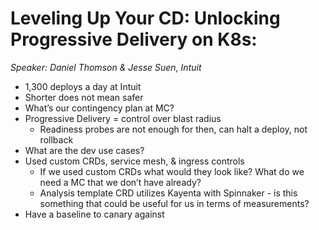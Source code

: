 # Leveling Up Your CD: Unlocking Progressive Delivery on K8s:

*Speaker: Daniel Thomson & Jesse Suen, Intuit*

* 1,300 deploys a day at Intuit
* Shorter does not mean safer
* What’s our contingency plan at MC? 
* Progressive Delivery = control over blast radius
    * Readiness probes are not enough for then, can halt a deploy, not rollback
* What are the dev use cases? 
* Used custom CRDs, service mesh, & ingress controls
    * If we used custom CRDs what would they look like? What do we need a MC that we don’t have already?
    * Analysis template CRD utilizes Kayenta with Spinnaker - is this something that could be useful for us in terms of measurements?
* Have a baseline to canary against

